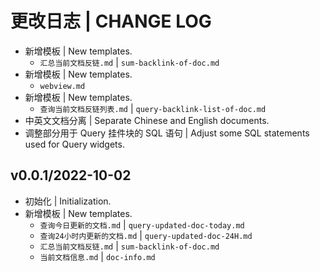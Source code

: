 # 更改日志 | CHANGE LOG

- 新增模板 | New templates.
  - `汇总当前文档反链.md` | `sum-backlink-of-doc.md`
- 新增模板 | New templates.
  - `webview.md`
- 新增模板 | New templates.
  - `查询当前文档反链列表.md` | `query-backlink-list-of-doc.md`
- 中英文文档分离 | Separate Chinese and English documents.
- 调整部分用于 Query 挂件块的 SQL 语句 | Adjust some SQL statements used for Query widgets.

## v0.0.1/2022-10-02

- 初始化 | Initialization.
- 新增模板 | New templates.
  - `查询今日更新的文档.md` | `query-updated-doc-today.md`
  - `查询24小时内更新的文档.md` | `query-updated-doc-24H.md`
  - `汇总当前文档反链.md` | `sum-backlink-of-doc.md`
  - `当前文档信息.md` | `doc-info.md`
